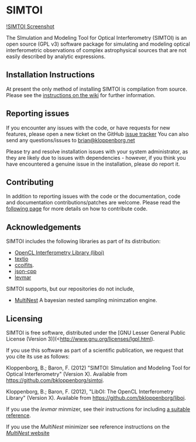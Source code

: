 SIMTOI
======

[!SIMTOI Screenshot](doc/simtoi-screenshot.png)

The SImulation and Modeling Tool for Optical Interferometry (SIMTOI) is an open
source (GPL v3) software package for simulating and modeling optical interferometric
observations of complex astrophysical sources that are not easily described
by analytic expressions.

## Installation Instructions

At present the only method of installing SIMTOI is compilation from source.
Please see the
[instructions on the wiki](https://github.com/bkloppenborg/simtoi/wiki/Installation)
for further information.

## Reporting issues

If you encounter any issues with the code, or have requests for new features,
please open a new ticket on the GitHub
[issue tracker](https://github.com/bkloppenborg/simtoi/issues)
You can also send any questions/issues to brian@kloppenborg.net

Please try and resolve installation issues with your system administrator,
as they are likely due to issues with dependencies - however, if you think you
have encountered a genuine issue in the installation, please do report it.

## Contributing

In addition to reporting issues with the code or the documentation, code and
documentation contributions/patches are welcome. Please read the
[following page](https://github.com/bkloppenborg/simtoi/blob/master/CONTRIBUTING.md)
for more details on how to contribute code.

## Acknowledgements

SIMTOI includes the following libraries as part of its distribution:
* [OpenCL Interferometry Library (liboi)](https://github.com/bkloppenborg/liboi)
* [textio](https://github.com/bkloppenborg/textio)
* [ccoifits](https://github.com/bkloppenborg/ccoifits).
* [json-cpp](https://github.com/open-source-parsers/jsoncpp)
* [levmar](http://www.ics.forth.gr/~lourakis/levmar/)

SIMTOI supports, but our repositories do not include,

* [MultiNest](http://ccpforge.cse.rl.ac.uk/gf/project/multinest/) A bayesian nested
  sampling minimzation engine.

## Licensing

SIMTOI is free software, distributed under the
[GNU Lesser General Public License (Version 3)](<http://www.gnu.org/licenses/lgpl.html).

If you use this software as part of a scientific publication, we request that
you cite its use as follows:

Kloppenborg, B.; Baron, F. (2012) "SIMTOI: SImulation and Modeling Tool for
Optical Interferometry" (Version X).  Available from
<https://github.com/bkloppenborg/simtoi>.

Kloppenborg, B.; Baron, F. (2012), "LibOI: The OpenCL Interferometry Library"
(Version X). Available from  <https://github.com/bkloppenborg/liboi>.

If you use the _levmar_ minmizer, see their instructions for including
[a suitable reference](http://www.ics.forth.gr/~lourakis/levmar/bibentry.html).

If you use the _MultiNest_ minimizer see reference instructions on the
[_MultiNest_ website](http://ccpforge.cse.rl.ac.uk/gf/project/multinest/)

